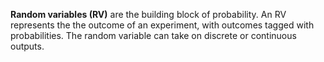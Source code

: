**Random variables (RV)** are the building block of probability. An RV represents the the outcome of an experiment, with outcomes tagged with probabilities. The random variable can take on discrete or continuous outputs.